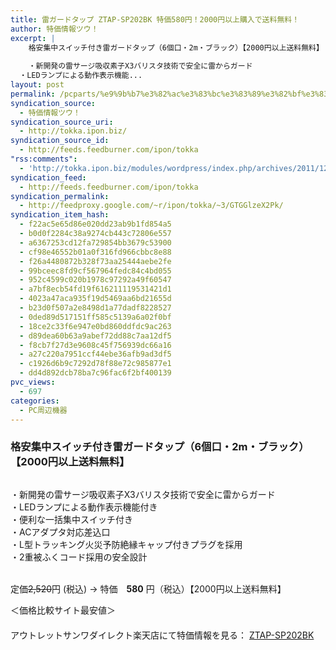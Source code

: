 ```yaml
---
title: 雷ガードタップ ZTAP-SP202BK 特価580円！2000円以上購入で送料無料！
author: 特価情報ツウ！
excerpt: |
  	格安集中スイッチ付き雷ガードタップ（6個口・2m・ブラック）【2000円以上送料無料】
  	
  	・新開発の雷サージ吸収素子X3バリスタ技術で安全に雷からガード
  ・LEDランプによる動作表示機能...
layout: post
permalink: /pcparts/%e9%9b%b7%e3%82%ac%e3%83%bc%e3%83%89%e3%82%bf%e3%83%83%e3%83%97-ztap-sp202bk-%e7%89%b9%e4%be%a1580%e5%86%86%ef%bc%812000%e5%86%86%e4%bb%a5%e4%b8%8a%e8%b3%bc%e5%85%a5%e3%81%a7%e9%80%81%e6%96%99.html
syndication_source:
  - 特価情報ツウ！
syndication_source_uri:
  - http://tokka.ipon.biz/
syndication_source_id:
  - http://feeds.feedburner.com/ipon/tokka
"rss:comments":
  - 'http://tokka.ipon.biz/modules/wordpress/index.php/archives/2011/12/23/ztap-sp202bk-5802000/#comments'
syndication_feed:
  - http://feeds.feedburner.com/ipon/tokka
syndication_permalink:
  - http://feedproxy.google.com/~r/ipon/tokka/~3/GTGGlzeX2Pk/
syndication_item_hash:
  - f22ac5e65d86e020dd23ab9b1fd854a5
  - b0d0f2284c38a9274cb443c72806e557
  - a6367253cd12fa729854bb3679c53900
  - cf98e46552b01a0f316fd966cbbc8e88
  - f26a4480872b328f73aa25444aebe2fe
  - 99bceec8fd9cf567964fedc84c4bd055
  - 952c4599c020b1978c97292a49f60547
  - a7bf8ecb54fd19f616211119531421d1
  - 4023a47aca935f19d5469aa6bd21655d
  - b23d0f507a2e8498d1a77dadf8228527
  - 0ded89d517151ff585c5139a6a02f0bf
  - 18ce2c33f6e947e0bd860ddfdc9ac263
  - d89dea60b63a9abef72dd88c7aa12df5
  - f8cb7f27d3e9608c45f756939dc66a16
  - a27c220a7951ccf44ebe36afb9ad3df5
  - c1926d6b9c7292d78f88e72c985877e1
  - dd4d892dcb78ba7c96fac6f2bf400139
pvc_views:
  - 697
categories:
  - PC周辺機器
---
```

### 格安集中スイッチ付き雷ガードタップ（6個口・2m・ブラック）【2000円以上送料無料】

<div class="img-bg2 img_L">
  <a href="http://hb.afl.rakuten.co.jp/hgc/04be7204.9425c713.04be7205.c902756a/?pc=http://item.rakuten.co.jp/sanwaoutlet/ztap-sp202bk/?scid=af_ich_link_img&#038;m=http://m.rakuten.co.jp/sanwaoutlet/i/10014041/" ><img src="http://hbb.afl.rakuten.co.jp/hgb/?pc=http%3a%2f%2fthumbnail.image.rakuten.co.jp%2f%400_gold%2fsanwaoutlet%2fimage%2foitem%2ftap-sp202bk_ma.jpg%3f_ex%3d128x128&#038;m=http%3a%2f%2fthumbnail.image.rakuten.co.jp%2f%400_gold%2fsanwaoutlet%2fimage%2foitem%2ftap-sp202bk_ma.jpg" border="0" title="" alt="" /></a>
</div>

・新開発の雷サージ吸収素子X3バリスタ技術で安全に雷からガード  
<a id="more-8728"></a>・LEDランプによる動作表示機能付き  
・便利な一括集中スイッチ付き  
・ACアダプタ対応差込口  
・L型トラッキング火災予防絶縁キャップ付きプラグを採用  
・2重被ふくコード採用の安全設計  
<br clear="all" />

定価<del>2,520</del>円 (税込) → 特価　<span class="tokka-price"><strong>580</strong></span> 円（税込）【2000円以上送料無料】

＜価格比較サイト最安値＞  
　  
アウトレットサンワダイレクト楽天店にて特価情報を見る： <span class="fs150p"><a href="http://hb.afl.rakuten.co.jp/hgc/04be7204.9425c713.04be7205.c902756a/?pc=http://item.rakuten.co.jp/sanwaoutlet/ztap-sp202bk/?scid=af_ich_link_img&#038;m=http://m.rakuten.co.jp/sanwaoutlet/i/10014041/" >ZTAP-SP202BK</a></span> 

<img src="http://feeds.feedburner.com/~r/ipon/tokka/~4/GTGGlzeX2Pk" height="1" width="1" title="" alt="" />